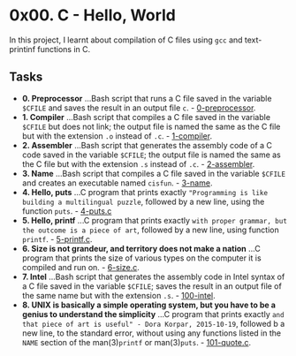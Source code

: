 # 0x00. C - Hello, World
In this project, I learnt about compilation of C files using `gcc` and text-printinf functions in C.

## Tasks
* **0. Preprocessor**
...Bash script that runs a C file saved in the variable `$CFILE` and saves the result in an output file `c`. - [0-preprocessor](https://github.com/akinyiliz/alx-low_level_programming/blob/master/0x00-hello_world/0-preprocessor).
* **1. Compiler**
...Bash script that compiles a C file saved in the variable `$CFILE` but does not link; the output file is named the same as the C file but with the extension `.o` instead of `.c`. - [1-compiler](https://github.com/akinyiliz/alx-low_level_programming/blob/master/0x00-hello_world/1-compiler).
* **2. Assembler**
...Bash script that generates the assembly code of a C code saved in the variable `$CFILE`; the output file is named the same as the C file but with the extension `.s` instead of `.c`. - [2-assembler](https://github.com/akinyiliz/alx-low_level_programming/blob/master/0x00-hello_world/2-assembler).
* **3. Name**
...Bash script that compiles a C file saved in the variable `$CFILE` and creates an executable named `cisfun`. - [3-name](https://github.com/akinyiliz/alx-low_level_programming/blob/master/0x00-hello_world/3-name).
* **4. Hello, puts**
...C program that prints exactly `"Programming is like building a multilingual puzzle`, followed by a new line, using the function `puts`. - [4-puts.c](https://github.com/akinyiliz/alx-low_level_programming/blob/master/0x00-hello_world/4-puts.c)
* **5. Hello, printf**
...C program that prints exactly `with proper grammar, but the outcome is a piece of art`, followed by a new line, using function `printf`. - [5-printf.c](https://github.com/akinyiliz/alx-low_level_programming/blob/master/0x00-hello_world/5-printf.c).
* **6. Size is not grandeur, and territory does not make a nation**
...C program that prints the size of various types on the computer it is compiled and run on. - [6-size.c](https://github.com/akinyiliz/alx-low_level_programming/blob/master/0x00-hello_world/6-size.c).
* **7. Intel**
...Bash script that generates the assembly code in Intel syntax of a C file saved in the variable `$CFILE`; saves the result in an output file of the same name but with the extension `.s`. - [100-intel](https://github.com/akinyiliz/alx-low_level_programming/blob/master/0x00-hello_world/100-intel).
* **8. UNIX is basically a simple operating system, but you have to be a genius to understand the simplicity**
...C program that prints exactly `and that piece of art is useful" - Dora Korpar, 2015-10-19`, followed b a new line, to the standard error, without using any functions listed in the `NAME` section of the man(3)`printf` or man(3)`puts`. - [101-quote.c](https://github.com/akinyiliz/alx-low_level_programming/blob/master/0x00-hello_world/101-quote.c).
